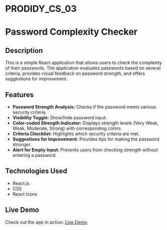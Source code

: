 # PRODIDY_CS_03
# Password Complexity Checker

## Description
This is a simple React application that allows users to check the complexity of their passwords. The application evaluates passwords based on several criteria, provides visual feedback on password strength, and offers suggestions for improvement.

## Features
- **Password Strength Analysis:** Checks if the password meets various security criteria.
- **Visibility Toggle:** Show/hide password input.
- **Color-coded Strength Indicator:** Displays strength levels (Very Weak, Weak, Moderate, Strong) with corresponding colors.
- **Criteria Checklist:** Highlights which security criteria are met.
- **Suggestions for Improvement:** Provides tips for making the password stronger.
- **Alert for Empty Input:** Prevents users from checking strength without entering a password.

## Technologies Used
- React.js
- CSS
- React Icons

## Live Demo
Check out the app in action: [Live Demo](https://passwordcomplexitychecker.netlify.app/)

